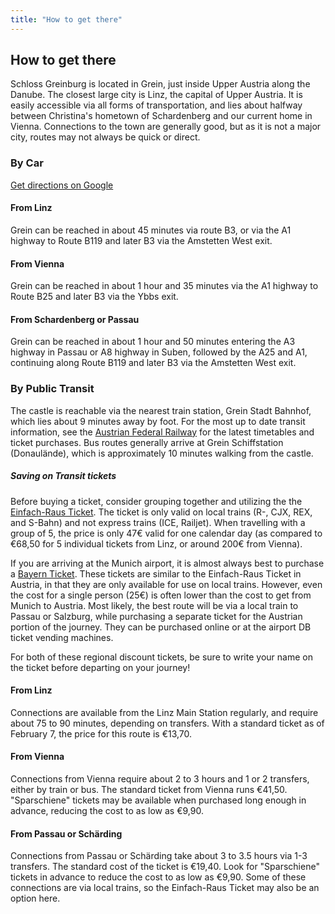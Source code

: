 ```yaml
---
title: "How to get there"
---
```


## How to get there

Schloss Greinburg is located in Grein, just inside Upper Austria along the Danube. The closest large city is Linz, the capital of Upper Austria. It is easily accessible via all forms of transportation, and lies about halfway between Christina's hometown of Schardenberg and our current home in Vienna. Connections to the town are generally good, but as it is not a major city, routes may not always be quick or direct.

### By Car 

[Get directions on Google](https://www.google.com/maps/dir//Castle+Greinburg,+Greinburg+1,+4360+Grein,+Austria/@48.2261756,14.8506957,17z/data=!4m16!1m6!3m5!1s0x47724e0820767e7b:0x60e3b375b28d262e!2sCastle+Greinburg!8m2!3d48.2261756!4d14.8528844!4m8!1m0!1m5!1m1!1s0x47724e0820767e7b:0x60e3b375b28d262e!2m2!1d14.8528844!2d48.2261756!3e2)

#### From Linz

Grein can be reached in about 45 minutes via route B3, or via the A1 highway to Route B119 and later B3 via the Amstetten West exit.

#### From Vienna

Grein can be reached in about 1 hour and 35 minutes via the A1 highway to Route B25 and later B3 via the Ybbs exit.

#### From Schardenberg or Passau

Grein can be reached in about 1 hour and 50 minutes entering the A3 highway in Passau or A8 highway in Suben, followed by the A25 and A1, continuing along Route B119 and later B3 via the Amstetten West exit.

### By Public Transit

The castle is reachable via the nearest train station, Grein Stadt Bahnhof, which lies about 9 minutes away by foot. For the most up to date transit information, see the [Austrian Federal Railway](https://tickets.oebb.at/en/ticket) for the latest timetables and ticket purchases. Bus routes generally arrive at Grein Schiffstation (Donaulände), which is approximately 10 minutes walking from the castle.

##### Saving on Transit tickets

Before buying a ticket, consider grouping together and utilizing the the [Einfach-Raus Ticket](https://www.oebb.at/en/tickets-kundenkarten/schueler-gruppen/einfach-raus-ticket). The ticket is only valid on local trains (R-, CJX, REX, and S-Bahn) and not express trains (ICE, Railjet). When travelling with a group of 5, the price is only 47€ valid for one calendar day (as compared to €68,50 for 5 individual tickets from Linz, or around 200€ from Vienna).

If you are arriving at the Munich airport, it is almost always best to purchase a [Bayern Ticket](https://www.bahn.com/en/view/offers/regional/regional-day-ticket-for-bavaria.shtml). These tickets are similar to the Einfach-Raus Ticket in Austria, in that they are only available for use on local trains. However, even the cost for a single person (25€) is often lower than the cost to get from Munich to Austria. Most likely, the best route will be via a local train to Passau or Salzburg, while purchasing a separate ticket for the Austrian portion of the journey. They can be purchased online or at the airport DB ticket vending machines.

For both of these regional discount tickets, be sure to write your name on the ticket before departing on your journey!

#### From Linz

Connections are available from the Linz Main Station regularly, and require about 75 to 90 minutes, depending on transfers. With a standard ticket as of February 7, the price for this route is €13,70.

#### From Vienna

Connections from Vienna require about 2 to 3 hours and 1 or 2 transfers, either by train or bus. The standard ticket from Vienna runs €41,50. "Sparschiene" tickets may be available when purchased long enough in advance, reducing the cost to as low as €9,90.

#### From Passau or Schärding

Connections from Passau or Schärding take about 3 to 3.5 hours via 1-3 transfers. The standard cost of the ticket is €19,40. Look for "Sparschiene" tickets in advance to reduce the cost to as low as €9,90. Some of these connections are via local trains, so the Einfach-Raus Ticket may also be an option here.
